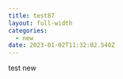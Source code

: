 ```yaml
---
title: test87
layout: full-width
categories:
  - new
date: 2023-01-02T11:32:02.540Z
---
```

t﻿est new